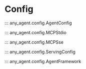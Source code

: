 # Config

::: any_agent.config.AgentConfig

::: any_agent.config.MCPStdio

::: any_agent.config.MCPSse

::: any_agent.config.ServingConfig

::: any_agent.config.AgentFramework
